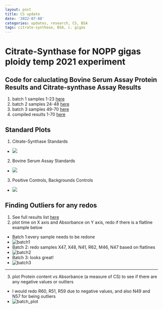 ```yaml
---
layout: post
title: CS update
date: '2022-07-08'
categories: updates, research, CS, BSA
tags: citrate-synthase, BSA, c. gigas
---
```

# Citrate-Synthase for NOPP gigas ploidy temp 2021 experiment
## Code for caluclating Bovine Serum Assay Protein Results and Citrate-synthase Assay Results
1. batch 1 samples 1-23 [here](https://github.com/mattgeorgephd/NOPP-gigas-ploidy-temp/blob/main/202107_EXP2/citrate_synthase/CS%20script%20samples%201-23.Rmd)
2. batch 2 samples 24-48 [here](https://github.com/mattgeorgephd/NOPP-gigas-ploidy-temp/blob/main/202107_EXP2/citrate_synthase/CS%20script%20samples%2024-48.Rmd)
3. batch 3 samples 49-70 [here](https://github.com/mattgeorgephd/NOPP-gigas-ploidy-temp/blob/main/202107_EXP2/citrate_synthase/CS%20script%20samples%2048-72.Rmd)
4. compiled results 1-70 [here](https://github.com/mattgeorgephd/NOPP-gigas-ploidy-temp/blob/main/202107_EXP2/citrate_synthase/CS_script_results_all.Rmd)

## Standard Plots
1. Citrate-Synthase Standards 
- ![](https://raw.githubusercontent.com/mattgeorgephd/NOPP-gigas-ploidy-temp/main/202107_EXP2/citrate_synthase/plots/standards%20for%20CS%20samples%201-70.png)
2. Bovine Serum Assay Standards
- ![](https://raw.githubusercontent.com/mattgeorgephd/NOPP-gigas-ploidy-temp/main/202107_EXP2/citrate_synthase/plots/BSA%20standards%20samples%201-70.png)
3. Positive Controls, Backgrounds Controls
- ![](https://raw.githubusercontent.com/mattgeorgephd/NOPP-gigas-ploidy-temp/main/202107_EXP2/citrate_synthase/plots/positive%20control.png)

## Finding Outliers for any redos 
1. See full results list [here](https://raw.githubusercontent.com/mattgeorgephd/NOPP-gigas-ploidy-temp/main/202107_EXP2/citrate_synthase/results/result_1-70.csv)
2. plot time on X axis and Absorbance on Y axis, redo if there is a flatline example below 
- Batch 1:every sample needs to be redone
- ![batch1](https://raw.githubusercontent.com/mattgeorgephd/NOPP-gigas-ploidy-temp/main/202107_EXP2/citrate_synthase/plots/batch%201.png)
- Batch 2: redo samples X47, X48, N41, R62, M46, N47 based on flatlines
- ![batch2](https://raw.githubusercontent.com/mattgeorgephd/NOPP-gigas-ploidy-temp/main/202107_EXP2/citrate_synthase/plots/batch%202.png)
- Batch 3: looks great! 
- ![batch3](https://raw.githubusercontent.com/mattgeorgephd/NOPP-gigas-ploidy-temp/main/202107_EXP2/citrate_synthase/plots/batch%203.png)
___
3. plot Protein content vs Absorbance (a measure of CS) to see if there are any negative values or outliers 
- I would redo R60, R51, R59 due to negative values, and also N49 and N57 for being outliers
- ![batch_plot](https://raw.githubusercontent.com/mattgeorgephd/NOPP-gigas-ploidy-temp/main/202107_EXP2/citrate_synthase/plots/batch%20plot%20with%20labels.png)
